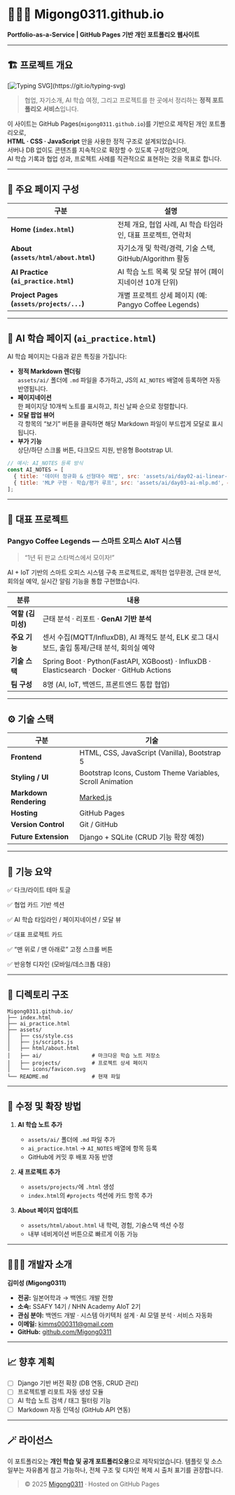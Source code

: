 
# 🧑🏻‍💻 Migong0311.github.io  
**Portfolio-as-a-Service | GitHub Pages 기반 개인 포트폴리오 웹사이트**

---

## 🏗️ 프로젝트 개요

[![Typing SVG](https://readme-typing-svg.demolab.com?font=Fira+Code&weight=600&size=30&pause=1200&color=EF31F7&width=435&lines=Build+once%2C+share+everywhere.)](https://git.io/typing-svg)

> 협업, 자기소개, AI 학습 여정, 그리고 프로젝트를 한 곳에서 정리하는 **정적 포트폴리오 서비스**입니다.

이 사이트는 GitHub Pages(`migong0311.github.io`)를 기반으로 제작된 개인 포트폴리오로,  
**HTML · CSS · JavaScript** 만을 사용한 정적 구조로 설계되었습니다.  
서버나 DB 없이도 콘텐츠를 지속적으로 확장할 수 있도록 구성하였으며,  
AI 학습 기록과 협업 성과, 프로젝트 사례를 직관적으로 표현하는 것을 목표로 합니다.

---

## 🧭 주요 페이지 구성

| 구분 | 설명 |
|------|------|
| **Home (`index.html`)** | 전체 개요, 협업 사례, AI 학습 타임라인, 대표 프로젝트, 연락처 |
| **About (`assets/html/about.html`)** | 자기소개 및 학력/경력, 기술 스택, GitHub/Algorithm 활동 |
| **AI Practice (`ai_practice.html`)** | AI 학습 노트 목록 및 모달 뷰어 (페이지네이션 10개 단위) |
| **Project Pages (`assets/projects/...`)** | 개별 프로젝트 상세 페이지 (예: Pangyo Coffee Legends) |

---

## 🧠 AI 학습 페이지 (`ai_practice.html`)

AI 학습 페이지는 다음과 같은 특징을 가집니다:

- **정적 Markdown 렌더링**  
  `assets/ai/` 폴더에 `.md` 파일을 추가하고, JS의 `AI_NOTES` 배열에 등록하면 자동 반영됩니다.
- **페이지네이션**  
  한 페이지당 10개씩 노트를 표시하고, 최신 날짜 순으로 정렬합니다.
- **모달 팝업 뷰어**  
  각 항목의 “보기” 버튼을 클릭하면 해당 Markdown 파일이 부드럽게 모달로 표시됩니다.
- **부가 기능**  
  상단/하단 스크롤 버튼, 다크모드 지원, 반응형 Bootstrap UI.

```js
// 예시: AI_NOTES 등록 방식
const AI_NOTES = [
  { title: '데이터 정규화 & 선형대수 해법', src: 'assets/ai/day02-ai-linear-algebra.md', date: '2025-10-01' },
  { title: 'MLP 구현 · 학습/평가 루프', src: 'assets/ai/day03-ai-mlp.md', date: '2025-10-02' },
];
```

---

## 🚀 대표 프로젝트

### **Pangyo Coffee Legends — 스마트 오피스 AIoT 시스템**

> “1년 뒤 판교 스타벅스에서 모이자!”

AI + IoT 기반의 스마트 오피스 시스템 구축 프로젝트로,
쾌적한 업무환경, 근태 분석, 회의실 예약, 실시간 알림 기능을 통합 구현했습니다.

| 분류           | 내용                                                                                          |
| ------------ | ------------------------------------------------------------------------------------------- |
| **역할 (김미성)** | 근태 분석 · 리포트 · **GenAI 기반 분석**                                                               |
| **주요 기능**    | 센서 수집(MQTT/InfluxDB), AI 쾌적도 분석, ELK 로그 대시보드, 출입 통제/근태 분석, 회의실 예약                           |
| **기술 스택**    | Spring Boot · Python(FastAPI, XGBoost) · InfluxDB · Elasticsearch · Docker · GitHub Actions |
| **팀 구성**     | 8명 (AI, IoT, 백엔드, 프론트엔드 통합 협업)                                                              |

---

## ⚙️ 기술 스택

| 구분                     | 기술                                                        |
| ---------------------- | --------------------------------------------------------- |
| **Frontend**           | HTML, CSS, JavaScript (Vanilla), Bootstrap 5              |
| **Styling / UI**       | Bootstrap Icons, Custom Theme Variables, Scroll Animation |
| **Markdown Rendering** | [Marked.js](https://github.com/markedjs/marked)           |
| **Hosting**            | GitHub Pages                                              |
| **Version Control**    | Git / GitHub                                              |
| **Future Extension**   | Django + SQLite (CRUD 기능 확장 예정)                           |

---

## 🌙 기능 요약

✅ 다크/라이트 테마 토글

✅ 협업 카드 기반 섹션

✅ AI 학습 타임라인 / 페이지네이션 / 모달 뷰

✅ 대표 프로젝트 카드

✅ “맨 위로 / 맨 아래로” 고정 스크롤 버튼

✅ 반응형 디자인 (모바일/데스크톱 대응)

---

## 🧩 디렉토리 구조

```
Migong0311.github.io/
├── index.html
├── ai_practice.html
├── assets/
│   ├── css/style.css
│   ├── js/scripts.js
│   ├── html/about.html
│   ├── ai/                # 마크다운 학습 노트 저장소
│   ├── projects/          # 프로젝트 상세 페이지
│   └── icons/favicon.svg
└── README.md              # 현재 파일
```

---

## 🔧 수정 및 확장 방법

1. **AI 학습 노트 추가**

   * `assets/ai/` 폴더에 `.md` 파일 추가
   * `ai_practice.html` → `AI_NOTES` 배열에 항목 등록
   * GitHub에 커밋 후 배포 자동 반영

2. **새 프로젝트 추가**

   * `assets/projects/`에 `.html` 생성
   * `index.html`의 `#projects` 섹션에 카드 항목 추가

3. **About 페이지 업데이트**

   * `assets/html/about.html` 내 학력, 경험, 기술스택 섹션 수정
   * 내부 네비게이션 버튼으로 빠르게 이동 가능

---

## 🧑🏻‍💻 개발자 소개

**김미성 (Migong0311)**

* **전공:** 일본어학과 → 백엔드 개발 전향
* **소속:** SSAFY 14기 / NHN Academy AIoT 2기
* **관심 분야:** 백엔드 개발 · 시스템 아키텍처 설계 · AI 모델 분석 · 서비스 자동화
* **이메일:** [kimms000311@gmail.com](mailto:kimms000311@gmail.com)
* **GitHub:** [github.com/Migong0311](https://github.com/Migong0311)

---

## 📈 향후 계획

* [ ] Django 기반 버전 확장 (DB 연동, CRUD 관리)
* [ ] 프로젝트별 리포트 자동 생성 모듈
* [ ] AI 학습 노트 검색 / 태그 필터링 기능
* [ ] Markdown 자동 인덱싱 (GitHub API 연동)

---

## 🪄 라이선스

이 포트폴리오는 **개인 학습 및 공개 포트폴리오용**으로 제작되었습니다.
템플릿 및 소스 일부는 자유롭게 참고 가능하나,
전체 구조 및 디자인 복제 시 출처 표기를 권장합니다.

> © 2025 [Migong0311](https://migong0311.github.io) · Hosted on GitHub Pages




